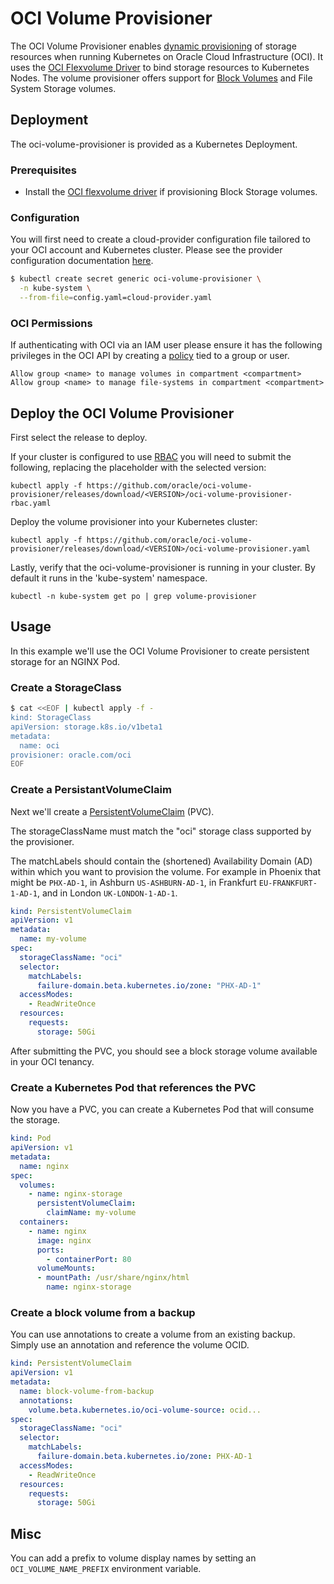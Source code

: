 # OCI Volume Provisioner

The OCI Volume Provisioner enables [dynamic provisioning][1] of storage
resources when running Kubernetes on Oracle Cloud Infrastructure (OCI). It uses
the [OCI Flexvolume Driver][2] to bind storage resources to Kubernetes Nodes.
The volume provisioner offers support for [Block Volumes][5] and File System
Storage volumes.


## Deployment

The oci-volume-provisioner is provided as a Kubernetes Deployment.

### Prerequisites

  - Install the [OCI flexvolume driver][2] if provisioning Block Storage
    volumes.


### Configuration

You will first need to create a cloud-provider configuration file tailored to
your OCI account and Kubernetes cluster. Please see the provider configuration
documentation [here][5].

```bash
$ kubectl create secret generic oci-volume-provisioner \
  -n kube-system \
  --from-file=config.yaml=cloud-provider.yaml
```

### OCI Permissions

If authenticating with OCI via an IAM user please ensure it has the following
privileges in the OCI API by creating a [policy][6] tied to a group or user.

```
Allow group <name> to manage volumes in compartment <compartment>
Allow group <name> to manage file-systems in compartment <compartment>
```

## Deploy the OCI Volume Provisioner

First select the release to deploy.

If your cluster is configured to use [RBAC][3] you will need to submit the
following, replacing the <VERSION> placeholder with the selected version:

```
kubectl apply -f https://github.com/oracle/oci-volume-provisioner/releases/download/<VERSION>/oci-volume-provisioner-rbac.yaml
```

Deploy the volume provisioner into your Kubernetes cluster:

```
kubectl apply -f https://github.com/oracle/oci-volume-provisioner/releases/download/<VERSION>/oci-volume-provisioner.yaml
```

Lastly, verify that the oci-volume-provisioner is running in your cluster. By default it runs in the 'kube-system' namespace.

```
kubectl -n kube-system get po | grep volume-provisioner
```

## Usage

In this example we'll use the OCI Volume Provisioner to create persistent
storage for an NGINX Pod.

### Create a StorageClass

```bash
$ cat <<EOF | kubectl apply -f -
kind: StorageClass
apiVersion: storage.k8s.io/v1beta1
metadata:
  name: oci
provisioner: oracle.com/oci
EOF
```

### Create a PersistantVolumeClaim

Next we'll create a [PersistentVolumeClaim][4] (PVC).

The storageClassName must match the "oci" storage class supported by the
provisioner.

The matchLabels should contain the (shortened) Availability Domain (AD) within
which you want to provision the volume. For example in Phoenix that might be
`PHX-AD-1`, in Ashburn `US-ASHBURN-AD-1`, in Frankfurt `EU-FRANKFURT-1-AD-1`,
and in London `UK-LONDON-1-AD-1`.

```yaml
kind: PersistentVolumeClaim
apiVersion: v1
metadata:
  name: my-volume
spec:
  storageClassName: "oci"
  selector:
    matchLabels:
      failure-domain.beta.kubernetes.io/zone: "PHX-AD-1"
  accessModes:
    - ReadWriteOnce
  resources:
    requests:
      storage: 50Gi
```

After submitting the PVC, you should see a block storage volume available in
your OCI tenancy.

### Create a Kubernetes Pod that references the PVC

Now you have a PVC, you can create a Kubernetes Pod that will consume the
storage.

```yaml
kind: Pod
apiVersion: v1
metadata:
  name: nginx
spec:
  volumes:
    - name: nginx-storage
      persistentVolumeClaim:
        claimName: my-volume
  containers:
    - name: nginx
      image: nginx
      ports:
        - containerPort: 80
      volumeMounts:
      - mountPath: /usr/share/nginx/html
        name: nginx-storage
```

### Create a block volume from a backup

You can use annotations to create a volume from an existing backup. Simply use
an annotation and reference the volume OCID.

```yaml
kind: PersistentVolumeClaim
apiVersion: v1
metadata:
  name: block-volume-from-backup
  annotations:
    volume.beta.kubernetes.io/oci-volume-source: ocid...
spec:
  storageClassName: "oci"
  selector:
    matchLabels:
      failure-domain.beta.kubernetes.io/zone: PHX-AD-1
  accessModes:
    - ReadWriteOnce
  resources:
    requests:
      storage: 50Gi
```

## Misc

You can add a prefix to volume display names by setting an
`OCI_VOLUME_NAME_PREFIX` environment variable.

[1]: http://blog.kubernetes.io/2016/10/dynamic-provisioning-and-storage-in-kubernetes.html
[2]: https://github.com/oracle/oci-cloud-controller-manager/tree/master/docs/using-oci-flexvolume-driver.md
[3]: https://kubernetes.io/docs/admin/authorization/rbac/
[4]: https://kubernetes.io/docs/concepts/storage/persistent-volumes/#persistentvolumeclaims
[5]: https://docs.us-phoenix-1.oraclecloud.com/Content/Block/Concepts/overview.htm
[6]: https://docs.us-phoenix-1.oraclecloud.com/Content/Identity/Concepts/policysyntax.htm

